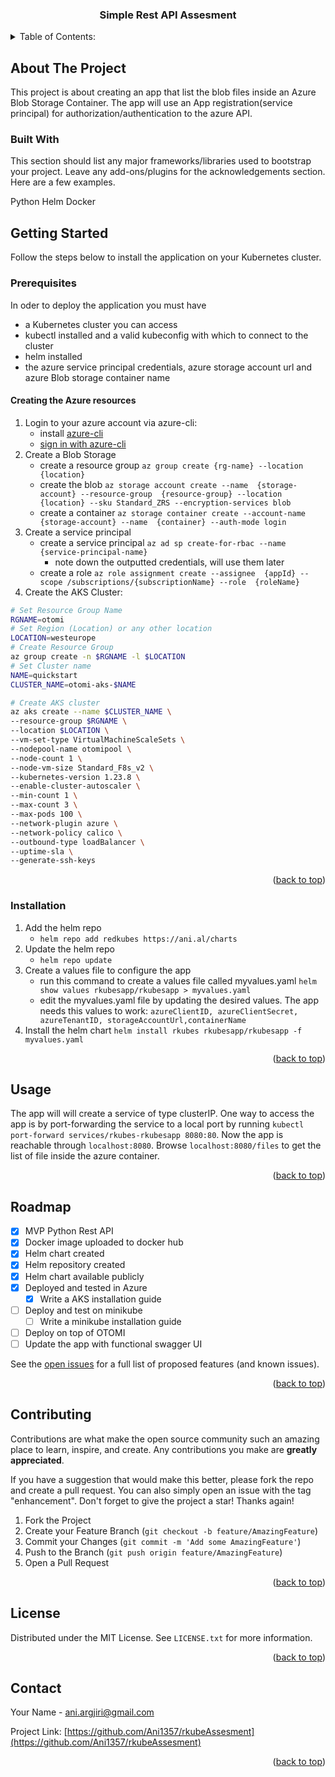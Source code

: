   <h3 align="center">Simple Rest API Assesment</h3>
  <a name="readme-top"></a>




<!-- TABLE OF CONTENTS -->
<details>
  <summary>Table of Contents:</summary>
  <ol>
    <li>
      <a href="#about-the-project">About The Project</a>
      <ul>
        <li><a href="#built-with">Built With</a></li>
      </ul>
    </li>
    <li>
      <a href="#getting-started">Getting Started</a>
      <ul>
        <li><a href="#prerequisites">Prerequisites</a></li>
        <li><a href="#installation">Installation</a></li>
      </ul>
    </li>
    <li><a href="#usage">Usage</a></li>
    <li><a href="#roadmap">Roadmap</a></li>
    <li><a href="#contributing">Contributing</a></li>
    <li><a href="#license">License</a></li>
    <li><a href="#contact">Contact</a></li>
  </ol>
</details>



<!-- ABOUT THE PROJECT -->
## About The Project


This project is about creating an app that list the blob files inside an Azure Blob Storage Container.
The app will use an App registration(service principal) for authorization/authentication to the azure API.



### Built With

This section should list any major frameworks/libraries used to bootstrap your project. Leave any add-ons/plugins for the acknowledgements section. Here are a few examples.

Python
Helm
Docker

<!-- GETTING STARTED -->
## Getting Started

Follow the steps below to install the application on your Kubernetes cluster. 

### Prerequisites

In oder to deploy the application you must have
* a Kubernetes cluster you can access
* kubectl installed and a valid kubeconfig with which to connect to the cluster
* helm installed
* the azure service principal credentials, azure storage account url and azure Blob storage container name 

#### Creating the Azure resources
1. Login to your azure account via azure-cli:
	* install [azure-cli](https://learn.microsoft.com/en-us/cli/azure/install-azure-cli)
	* [sign in with azure-cli](https://learn.microsoft.com/en-us/cli/azure/authenticate-azure-cli)
2. Create a Blob Storage 
	* create a resource group `az group create {rg-name} --location {location}`
	* create the blob `az storage account create --name  {storage-account} --resource-group  {resource-group} --location  {location} --sku Standard_ZRS --encryption-services blob`
	* create a container `az storage container create --account-name  {storage-account} --name  {container} --auth-mode login`
3. Create a service principal
	* create a service principal `az ad sp create-for-rbac --name {service-principal-name}`
		* note down the outputted credentials, will use them later
	* create a role `
	az role assignment create --assignee  {appId} --scope /subscriptions/{subscriptionName} --role  {roleName} `
4. Create the AKS Cluster: 
```bash
# Set Resource Group Name 
RGNAME=otomi
# Set Region (Location) or any other location
LOCATION=westeurope
# Create Resource Group
az group create -n $RGNAME -l $LOCATION
# Set Cluster name
NAME=quickstart
CLUSTER_NAME=otomi-aks-$NAME

# Create AKS cluster
az aks create --name $CLUSTER_NAME \
--resource-group $RGNAME \
--location $LOCATION \
--vm-set-type VirtualMachineScaleSets \
--nodepool-name otomipool \
--node-count 1 \
--node-vm-size Standard_F8s_v2 \
--kubernetes-version 1.23.8 \
--enable-cluster-autoscaler \
--min-count 1 \
--max-count 3 \
--max-pods 100 \
--network-plugin azure \
--network-policy calico \
--outbound-type loadBalancer \
--uptime-sla \
--generate-ssh-keys
```
<p align="right">(<a href="#readme-top">back to top</a>)</p>

### Installation


1. Add the helm repo
	* `helm repo add redkubes https://ani.al/charts` 
2. Update the helm repo
   * `helm repo update`
3. Create a values file to configure the app
	* run this command to create a values file called myvalues.yaml  `helm show values rkubesapp/rkubesapp > myvalues.yaml`
	* edit the myvalues.yaml file by updating the desired values. The  app needs this values to work: 
	`azureClientID, azureClientSecret, azureTenantID, storageAccountUrl,containerName `
4. Install the helm chart `helm install rkubes rkubesapp/rkubesapp -f myvalues.yaml`

<p align="right">(<a href="#readme-top">back to top</a>)</p>



<!-- USAGE EXAMPLES -->
## Usage

The app will will create a service of type clusterIP. One way to access the app is by port-forwarding the service to a local port by running `kubectl port-forward services/rkubes-rkubesapp 8080:80`. Now the app is reachable through `localhost:8080`. Browse `localhost:8080/files` to get the list of file inside the azure container.

<p align="right">(<a href="#readme-top">back to top</a>)</p>



<!-- ROADMAP -->
## Roadmap

- [x] MVP Python Rest API
- [x] Docker image uploaded to docker hub
- [x] Helm chart created
- [x] Helm repository created
- [x] Helm chart available publicly
- [x] Deployed and tested in Azure
	- [x] Write a AKS installation guide 
- [ ] Deploy and test on minikube
	- [ ] Write a minikube installation guide
- [ ] Deploy on top of OTOMI
- [ ] Update the app with functional swagger UI

See the [open issues](https://github.com/Ani1357/rkubeAssesment/issues) for a full list of proposed features (and known issues).

<p align="right">(<a href="#readme-top">back to top</a>)</p>



<!-- CONTRIBUTING -->
## Contributing

Contributions are what make the open source community such an amazing place to learn, inspire, and create. Any contributions you make are **greatly appreciated**.

If you have a suggestion that would make this better, please fork the repo and create a pull request. You can also simply open an issue with the tag "enhancement".
Don't forget to give the project a star! Thanks again!

1. Fork the Project
2. Create your Feature Branch (`git checkout -b feature/AmazingFeature`)
3. Commit your Changes (`git commit -m 'Add some AmazingFeature'`)
4. Push to the Branch (`git push origin feature/AmazingFeature`)
5. Open a Pull Request

<p align="right">(<a href="#readme-top">back to top</a>)</p>



<!-- LICENSE -->
## License

Distributed under the MIT License. See `LICENSE.txt` for more information.

<p align="right">(<a href="#readme-top">back to top</a>)</p>



<!-- CONTACT -->
## Contact

Your Name - ani.argjiri@gmail.com

Project Link: [https://github.com/Ani1357/rkubeAssesment](https://github.com/Ani1357/rkubeAssesment)

<p align="right">(<a href="#readme-top">back to top</a>)</p>



